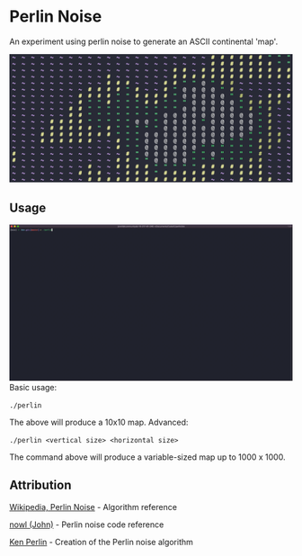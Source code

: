 # Perlin Noise
An experiment using perlin noise to generate an ASCII continental 'map'.

![](img/example.png)

## Usage
![](img/usage.gif)
Basic usage:

```./perlin```

The above will produce a 10x10 map.
Advanced:

```./perlin <vertical size> <horizontal size>```

The command above will produce a variable-sized map up to 1000 x 1000.

## Attribution
[Wikipedia, Perlin Noise](https://en.wikipedia.org/wiki/Perlin_noise) - Algorithm reference

[nowl (John)](https://github.com/nowl) - Perlin noise code reference

[Ken Perlin](https://cs.nyu.edu/~perlin/) - Creation of the Perlin noise algorithm